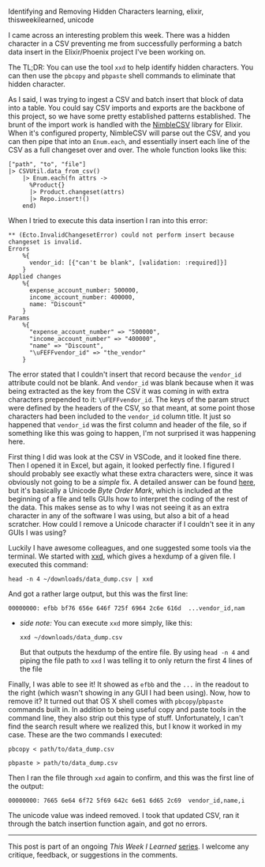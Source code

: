 Identifying and Removing Hidden Characters
learning, elixir, thisweekilearned, unicode

I came across an interesting problem this week. There was a hidden character in a CSV preventing me from successfully performing a batch data insert in the Elixir/Phoenix project I've been working on. 

The TL;DR: You can use the tool `xxd` to help identify hidden characters. You can then use the `pbcopy` and `pbpaste` shell commands to eliminate that hidden character.

As I said, I was trying to ingest a CSV and batch insert that block of data into a table. You could say CSV imports and exports are the backbone of this project, so we have some pretty established patterns established. The brunt of the import work is handled with the [NimbleCSV](https://hexdocs.pm/nimble_csv/NimbleCSV.html) library for Elixir. When it's configured property, NimbleCSV will parse out the CSV, and you can then pipe that into an `Enum.each`, and essentially insert each line of the CSV as a full changeset over and over. The whole function looks like this: 

```
["path", "to", "file"]
|> CSVUtil.data_from_csv()
    |> Enum.each(fn attrs ->
      %Product{}
      |> Product.changeset(attrs)
      |> Repo.insert!()
    end)
```

When I tried to execute this data insertion I ran into this error:

```
** (Ecto.InvalidChangesetError) could not perform insert because changeset is invalid.
Errors
    %{
      vendor_id: [{"can't be blank", [validation: :required]}]
    }
Applied changes
    %{
      expense_account_number: 500000,
      income_account_number: 400000,
      name: "Discount"
    }
Params
    %{
      "expense_account_number" => "500000",
      "income_account_number" => "400000",
      "name" => "Discount",
      "\uFEFFvendor_id" => "the_vendor"
    }
```

The error stated that I couldn't insert that record because the `vendor_id` attribute could not be blank. And `vendor_id` was blank because when it was being extracted as the key from the CSV it was coming in with extra characters prepended to it: `\uFEFFvendor_id`. The keys of the param struct were defined by the headers of the CSV, so that meant, at some point those characters had been included to the `vendor_id` column title. It just so happened that `vendor_id` was the first column and header of the file, so if something like this was going to happen, I'm not surprised it was happening here.

First thing I did was look at the CSV in VSCode, and it looked fine there. Then I opened it in Excel, but again, it looked perfectly fine. I figured I should probably see exactly what these extra characters were, since it was obviously not going to be a _simple_ fix. A detailed answer can be found [here](https://stackoverflow.com/questions/17912307/u-ufeff-in-python-string), but it's basically a Unicode _Byte Order Mark_, which is included at the beginning of a file and tells GUIs how to interpret the coding of the rest of the data. This makes sense as to why I was not seeing it as an extra character in any of the software I was using, but also a bit of a head scratcher. How could I remove a Unicode character if I couldn't see it in any GUIs I was using?

Luckily I have awesome colleagues, and one suggested some tools via the terminal. We started with [xxd](https://www.systutorials.com/docs/linux/man/1-xxd/), which gives a hexdump of a given file. I executed this command:

```
head -n 4 ~/downloads/data_dump.csv | xxd
```

And got a rather large output, but this was the first line: 

```
00000000: efbb bf76 656e 646f 725f 6964 2c6e 616d  ...vendor_id,nam
```

- _side note:_ You can execute `xxd` more simply, like this:
    ```
    xxd ~/downloads/data_dump.csv
    ```
    But that outputs the hexdump of the entire file. By using `head -n 4` and piping the file path to `xxd` I was telling it to only return the first 4 lines of the file

Finally, I was able to see it! It showed as `efbb` and the `...` in the readout to the right (which wasn't showing in any GUI I had been using). Now, how to remove it? It turned out that OS X shell comes with `pbcopy`/`pbpaste` commands built in. In addition to being useful copy and paste tools in the command line, they also strip out this type of stuff. Unfortunately, I can't find the search result where we realized this, but I know it worked in my case. These are the two commands I executed:

```
pbcopy < path/to/data_dump.csv
```
```
pbpaste > path/to/data_dump.csv
```

Then I ran the file through `xxd` again to confirm, and this was the first line of the output:

```
00000000: 7665 6e64 6f72 5f69 642c 6e61 6d65 2c69  vendor_id,name,i
```

The unicode value was indeed removed. I took that updated CSV, ran it through the batch insertion function again, and got no errors.

------

This post is part of an ongoing *This Week I Learned* [series](https://dev.to/noelworden/beginning-of-a-blog-series-5aj3). I welcome any critique, feedback, or suggestions in the comments.

